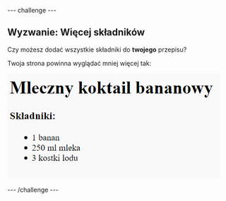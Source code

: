 --- challenge ---

## Wyzwanie: Więcej składników

Czy możesz dodać wszystkie składniki do **twojego** przepisu?

Twoja strona powinna wyglądać mniej więcej tak:

![zrzut ekranu](images/recipe-more-ingredients.png)

--- /challenge ---